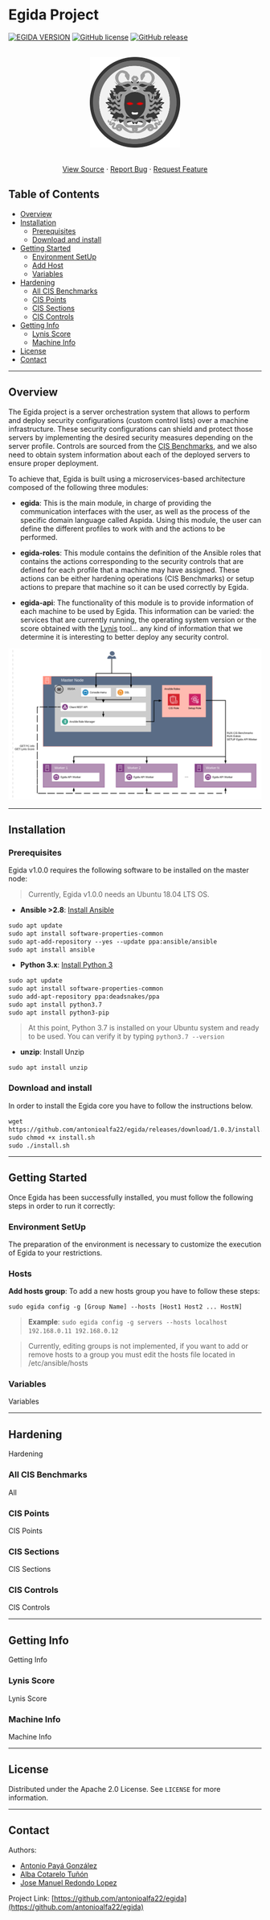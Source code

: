 # Egida Project

<!-- PROJECT SHIELDS -->
[![EGIDA VERSION](https://img.shields.io/badge/egida-v1.0.0-blue?style=for-the-badge&logo=ansible&color=ff69b4)](https://github.com/antonioalfa22/egida)
[![GitHub license](https://img.shields.io/badge/license-Apache-blue?style=for-the-badge)](https://github.com/antonioalfa22/egida/blob/master/LICENSE)
[![GitHub release](https://img.shields.io/badge/release-v.1.0.0-yellowgreen?style=for-the-badge)](https://github.com/antonioalfa22/egida/releases)

<!-- PROJECT LOGO -->

<br />
<div align="center">
  <a href="https://github.com/antonioalfa22/egida">
    <img src="img/logo.png" alt="Logo" width="180" height="180">
  </a>

  <p align="center">
    <br />
    <a href="https://github.com/antonioalfa22/egida">View Source</a>
    ·
    <a href="https://github.com/antonioalfa22/egida/issues">Report Bug</a>
    ·
    <a href="https://github.com/antonioalfa22/egida/issues">Request Feature</a>
  </p>
</div>


<!-- TABLE OF CONTENTS -->
## Table of Contents

* [Overview](#overview)
* [Installation](#installation)
  * [Prerequisites](#prerequisites)
  * [Download and install](#download-and-install)
* [Getting Started](#getting-started)
  * [Environment SetUp](#environment-setup)
  * [Add Host](#add-host)
  * [Variables](#variables)
* [Hardening](#hardening)
  * [All CIS Benchmarks](#all-cis-benchmarks)
  * [CIS Points](#cis-points)
  * [CIS Sections](#cis-sections)
  * [CIS Controls](#cis-controls)
* [Getting Info](#getting-info)
  * [Lynis Score](#lynis-score)
  * [Machine Info](#machine-info)
* [License](#license)
* [Contact](#contact)

<!-- Overview -->
---
## Overview

The Egida project is a server orchestration system that allows to perform and deploy security configurations 
(custom control lists) over a machine infrastructure. These security configurations can shield and protect those 
servers by implementing the desired security measures depending on the server profile. Controls are sourced from the 
[CIS Benchmarks](https://www.cisecurity.org/cis-benchmarks/), and we also need to obtain system information about each 
of the deployed servers to ensure proper deployment.

To achieve that, Egida is built using a microservices-based architecture composed of the following three modules:


- **egida**: This is the main module, in charge of providing the communication interfaces with the user, as well as the 
         process of the specific domain language called Aspida. Using this module, the user can define 
         the different profiles to work with and the actions to be performed.
         
- **egida-roles**: This module contains the definition of the Ansible roles that contains the actions corresponding to 
        the security controls that are defined for each profile that a machine may have assigned. These actions can be 
        either hardening operations (CIS Benchmarks) or setup actions to prepare that machine so it can be 
        used correctly by Egida.
        
- **egida-api**: The functionality of this module is to provide information of each machine to be used by Egida. 
        This information can be varied: the services that are currently running, the operating system version or the 
        score obtained with the [Lynis](https://cisofy.com/lynis/) tool… any kind of information that we determine it is 
        interesting to better deploy any security control. 


![Egida Network](img/esquema.png)

<!-- Installation -->
---
## Installation

### Prerequisites

Egida v1.0.0 requires the following software to be installed on the master node:

> Currently, Egida v1.0.0 needs an Ubuntu 18.04 LTS OS.

- **Ansible >2.8**: [Install Ansible](https://docs.ansible.com/ansible/latest/installation_guide/index.html)

```commandline
sudo apt update
sudo apt install software-properties-common
sudo apt-add-repository --yes --update ppa:ansible/ansible
sudo apt install ansible
```

- **Python 3.x**: [Install Python 3](https://www.python.org/downloads/)
```commandline
sudo apt update
sudo apt install software-properties-common
sudo add-apt-repository ppa:deadsnakes/ppa
sudo apt install python3.7
sudo apt install python3-pip
```

> At this point, Python 3.7 is installed on your Ubuntu system and ready to be used. You can verify it by typing
> `python3.7 --version`

- **unzip**: Install Unzip
```commandline
sudo apt install unzip
```

### Download and install

In order to install the Egida core you have to follow the instructions below.

```commandline
wget https://github.com/antonioalfa22/egida/releases/download/1.0.3/install.sh
sudo chmod +x install.sh
sudo ./install.sh
```


<!-- Getting Started -->
---
## Getting Started

Once Egida has been successfully installed, you must follow the following steps in order to run it correctly:

### Environment SetUp

The preparation of the environment is necessary to customize the execution of Egida to your restrictions.

### Hosts

**Add hosts group**: To add a new hosts group you have to follow these steps:

```commandline
sudo egida config -g [Group Name] --hosts [Host1 Host2 ... HostN]
```

> **Example**: `sudo egida config -g servers --hosts localhost 192.168.0.11 192.168.0.12`

> Currently, editing groups is not implemented, if you want to add or remove hosts to a group you must edit the hosts file located in /etc/ansible/hosts

### Variables

Variables


<!-- Hardening -->
---
## Hardening

Hardening

### All CIS Benchmarks
All

### CIS Points
CIS Points

### CIS Sections
CIS Sections

### CIS Controls
CIS Controls


<!-- Getting info -->
---
## Getting Info

Getting Info

### Lynis Score
Lynis Score

### Machine Info
Machine Info


<!-- LICENSE -->
---
## License

Distributed under the Apache 2.0 License. See `LICENSE` for more information.

<!-- CONTACT -->
---
## Contact

Authors:

* [Antonio Payá González](https://antoniopg.tk)
* [Alba Cotarelo Tuñón](https://antoniopg.tk)
* [Jose Manuel Redondo Lopez](http://orcid.org/0000-0002-0939-0186)

Project Link: [https://github.com/antonioalfa22/egida](https://github.com/antonioalfa22/egida)


